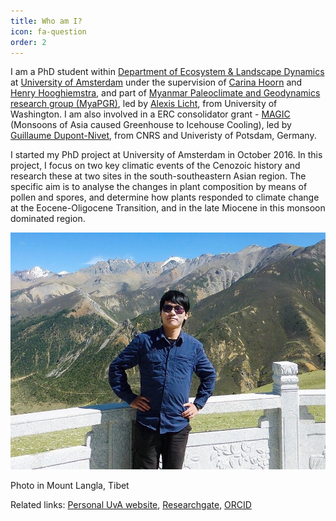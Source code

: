 ```yaml
---
title: Who am I?
icon: fa-question
order: 2
---
```


<script type="text/javascript" src="assets/js/gem-download-count.js" defer></script>

I am a PhD student within <a href="http://ibed.uva.nl/content/research-departments/eld/eld-department.html" target="_blank">Department of Ecosystem & Landscape Dynamics</a> at <a href="http://www.uva.nl/home" target="_blank">University of Amsterdam</a> under the supervision of <a href="http://ibed.uva.nl/profile/h/o/m.c.hoorn/m.c.hoorn.html?origin=Wtszvoq7SlKIlqXyZeDdTw" target="_blank">Carina Hoorn</a> and <a href="http://ibed.uva.nl/profile/h/o/h.hooghiemstra/h.hooghiemstra.html?origin=Wtszvoq7SlKIlqXyZeDdTw" target="_blank">Henry Hooghiemstra</a>, and part of <a href="https://myapgr.blog" target="_blank">Myanmar Paleoclimate and Geodynamics research group (MyaPGR)</a>, led by <a href="https://licht.ess.washington.edu" target="_blank">Alexis Licht</a>, from University of Washington. I am also involved in a ERC consolidator grant - <a href="https://cordis.europa.eu/project/rcn/197271_en.html" target="_blank">MAGIC</a> (Monsoons of Asia caused Greenhouse to Icehouse Cooling), led by <a href="http://www.paleoenvironment.eu" target="_blank">Guillaume Dupont-Nivet</a>, from CNRS and Univeristy of Potsdam, Germany.

I started my PhD project at University of Amsterdam in October 2016. In this project, I focus on two key climatic events of the Cenozoic history and research these at two sites in the south-southeastern Asian region. The specific aim is to analyse the changes in plant composition by means of pollen and spores, and determine how plants responded to climate change at the Eocene-Oligocene Transition, and in the late Miocene in this monsoon dominated region.

<img src="assets/images/12.JPG">

Photo in Mount Langla, Tibet

Related links: <a href="http://www.uva.nl/en/profile/h/u/h.huang/h.huang.html" target="_blank">Personal UvA website</a>, <a href="https://www.researchgate.net/profile/Huasheng_Huang" target="_blank">Researchgate</a>, <a href="https://orcid.org/0000-0001-8764-9264" target="_blank">ORCID</a>

